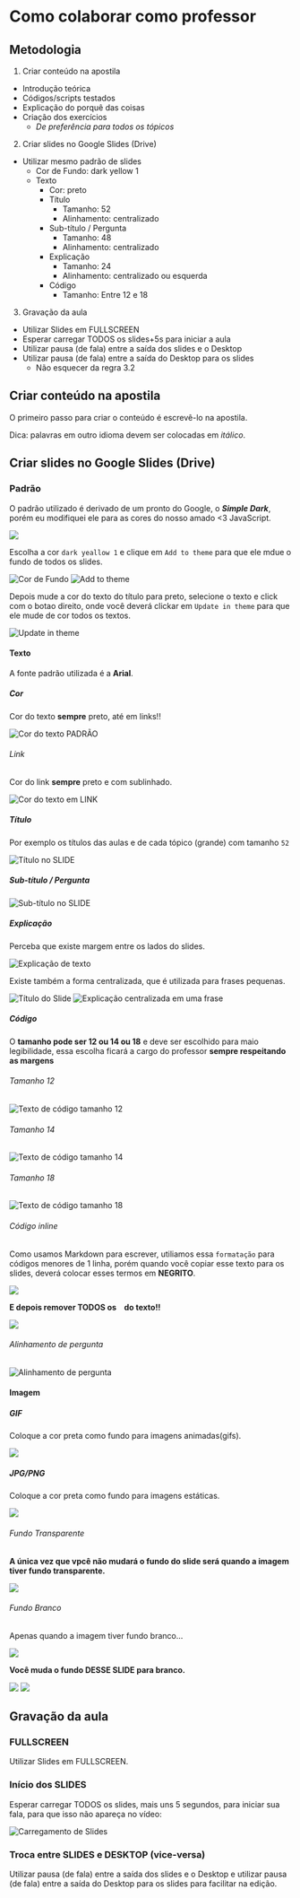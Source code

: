 # Como colaborar como professor

## Metodologia

1. Criar conteúdo na apostila
  - Introdução teórica
  - Códigos/scripts testados
  - Explicação do porquê das coisas
  - Criação dos exercícios
    - *De preferência para todos os tópicos*
2. Criar slides no Google Slides (Drive)
  - Utilizar mesmo padrão de slides
    - Cor de Fundo: dark yellow 1
    - Texto
        - Cor: preto
        - Título
          + Tamanho: 52
          + Alinhamento: centralizado
        - Sub-título / Pergunta
          + Tamanho: 48
          + Alinhamento: centralizado
        - Explicação
          + Tamanho: 24
          + Alinhamento: centralizado ou esquerda
        - Código
          + Tamanho: Entre 12 e 18
3. Gravação da aula
  - Utilizar Slides em FULLSCREEN
  - Esperar carregar TODOS os slides+5s para iniciar a aula
  - Utilizar pausa (de fala) entre a saída dos slides e o Desktop
  - Utilizar pausa (de fala) entre a saída do Desktop para os slides
      - Não esquecer da regra 3.2

## Criar conteúdo na apostila

O primeiro passo para criar o conteúdo é escrevê-lo na apostila.

Dica: palavras em outro idioma devem ser colocadas em *itálico*.

## Criar slides no Google Slides (Drive)

### Padrão

O padrão utilizado é derivado de um pronto do Google, o ***Simple Dark***, porém eu modifiquei ele para as cores do nosso amado <3 JavaScript.

![](https://cldup.com/9SbHf-ZmW7.png)

Escolha a cor `dark yeallow 1` e clique em `Add to theme` para que ele mdue o fundo de todos os slides.

![Cor de Fundo](https://cldup.com/WhlOhSr5N5-1200x1200.png)
![Add to theme](https://cldup.com/b8vom20NXF-2000x2000.png)

Depois mude a cor do texto do título para preto, selecione o texto e click com o botao direito, onde você deverá clickar em `Update in theme` para que ele mude de cor todos os textos.

![Update in theme](https://cldup.com/srCGk1I1Kd.png)

#### Texto

A fonte padrão utilizada é a **Arial**.

##### Cor

Cor do texto **sempre** preto, até em links!!

![Cor do texto PADRÃO](https://cldup.com/-6zjAcaBvq-1200x1200.png)

###### Link

Cor do link **sempre** preto e com sublinhado.

![Cor do texto em LINK](https://cldup.com/OlEsav9czN.png)

##### Título

Por exemplo os títulos das aulas e de cada tópico (grande) com tamanho `52`

![Título no SLIDE](https://cldup.com/G5MqqfN17J.png)

##### Sub-título / Pergunta

![Sub-título no SLIDE](https://cldup.com/oO7vnSLWBk.png)

##### Explicação

Perceba que existe margem entre os lados do slides.

![Explicação de texto](https://cldup.com/qA_ItkMtBg.png)

Existe também a forma centralizada, que é utilizada para frases pequenas.

![Título do Slide](https://cloudup.com/chzpxVfPtw3)
![Explicação centralizada em uma frase](https://cldup.com/xnhRe0osKb-2000x2000.png)

##### Código

O **tamanho pode ser 12 ou 14 ou 18** e deve ser escolhido para maio legibilidade, essa escolha ficará a cargo do professor **sempre respeitando as margens**

###### Tamanho 12

![Texto de código tamanho 12](https://cldup.com/9sgLxBEaqu.png)
###### Tamanho 14

![Texto de código tamanho 14](https://cldup.com/df4hweQaQi.png)

###### Tamanho 18

![Texto de código tamanho 18](https://cldup.com/eD5bp2qGTG.png)

###### Código *inline*

Como usamos Markdown para escrever, utiliamos essa `formatação` para códigos menores de 1 linha, porém quando você copiar esse texto para os slides, deverá colocar esses termos em **NEGRITO**.

![](https://cldup.com/leVXS5OACk-1200x1200.png)

**E depois remover TODOS os ` ` do texto!!**

![](https://cldup.com/2svMUUgKgh-3000x3000.png)

###### Alinhamento de pergunta

![Alinhamento de pergunta](https://cldup.com/7vRzLIbvSX-2000x2000.png)

#### Imagem

##### GIF

Coloque a cor preta como fundo para imagens animadas(gifs).

![](https://cloudup.com/cUHzt3hQ7cM)

##### JPG/PNG

Coloque a cor preta como fundo para imagens estáticas.

![](https://cldup.com/SU9voqTv6b-3000x3000.png)

###### Fundo Transparente

**A única vez que vpcê não mudará o fundo do slide será quando a imagem tiver fundo transparente.**

![](https://cldup.com/z7D3X4cbYt-1200x1200.png)


###### Fundo Branco

Apenas quando a imagem tiver fundo branco...

![](https://cldup.com/9UTaiGv-ER-2000x2000.png)


**Você muda o fundo DESSE SLIDE para branco.**

![](https://cldup.com/B--XU5ss08-1200x1200.png)
![](https://cldup.com/R-QFx6D7CR-1200x1200.png)

## Gravação da aula

### FULLSCREEN

Utilizar Slides em FULLSCREEN.

### Início dos SLIDES

Esperar carregar TODOS os slides, mais uns 5 segundos, para iniciar sua fala, para que isso não apareça no vídeo:

![Carregamento de Slides](https://cldup.com/PMEDS_5Nug-1200x1200.png)

### Troca entre SLIDES e DESKTOP (vice-versa)
Utilizar pausa (de fala) entre a saída dos slides e o Desktop e utilizar pausa (de fala) entre a saída do Desktop para os slides para facilitar na edição.
